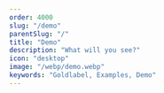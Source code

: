 ```yaml
---
order: 4000
slug: "/demo"
parentSlug: "/"
title: "Demo"
description: "What will you see?"
icon: "desktop"
image: "/webp/demo.webp"
keywords: "Goldlabel, Examples, Demo"
---
```

